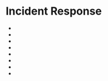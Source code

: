 # Incident Response

* [](why-do-we-do-incident-response)
* [](a-short-introduction-to-writing-incident-response-playbooks)
* [](what-role-does-incident-handling-play-when-a-cyber-attack-occurs)
* [](what-is-an-incident-response-toolkit)
* [](pre-incident-preparation-for-a-smoother-incident-response-process)
* [](what-will-i-do-as-an-incident-responder)
* [](common-methods-an-adversary-may-adopt-to-cover-their-tracks)
* [](agentless-log-collection-microsoft-wec-and-wef)

